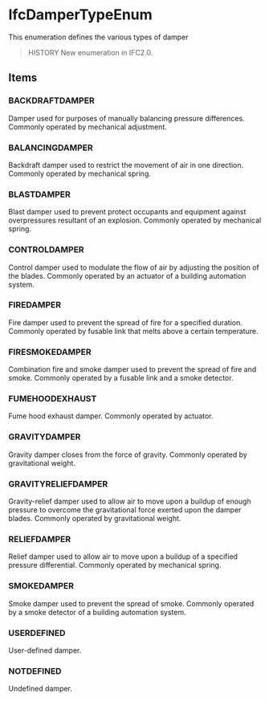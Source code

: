 # IfcDamperTypeEnum

This enumeration defines the various types of damper
<!-- end of short definition -->

> HISTORY New enumeration in IFC2.0.

## Items

### BACKDRAFTDAMPER
Damper used for purposes of manually balancing pressure differences. Commonly operated by mechanical adjustment.

### BALANCINGDAMPER
Backdraft damper used to restrict the movement of air in one direction. Commonly operated by mechanical spring.

### BLASTDAMPER
Blast damper used to prevent protect occupants and equipment against overpressures resultant of an explosion. Commonly operated by mechanical spring.

### CONTROLDAMPER
Control damper used to modulate the flow of air by adjusting the position of the blades. Commonly operated by an actuator of a building automation system.

### FIREDAMPER
Fire damper used to prevent the spread of fire for a specified duration. Commonly operated by fusable link that melts above a certain temperature.

### FIRESMOKEDAMPER
Combination fire and smoke damper used to prevent the spread of fire and smoke. Commonly operated by a fusable link and a smoke detector.

### FUMEHOODEXHAUST
Fume hood exhaust damper. Commonly operated by actuator.

### GRAVITYDAMPER
Gravity damper closes from the force of gravity. Commonly operated by gravitational weight.

### GRAVITYRELIEFDAMPER
Gravity-relief damper used to allow air to move upon a buildup of enough pressure to overcome the gravitational force exerted upon the damper blades. Commonly operated by gravitational weight.

### RELIEFDAMPER
Relief damper used to allow air to move upon a buildup of a specified pressure differential. Commonly operated by mechanical spring.

### SMOKEDAMPER
Smoke damper used to prevent the spread of smoke. Commonly operated by a smoke detector of a building automation system.

### USERDEFINED
User-defined damper.

### NOTDEFINED
Undefined damper.
